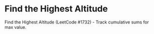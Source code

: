 # Find the Highest Altitude

Find the Highest Altitude (LeetCode #1732) - Track cumulative sums for max value.
